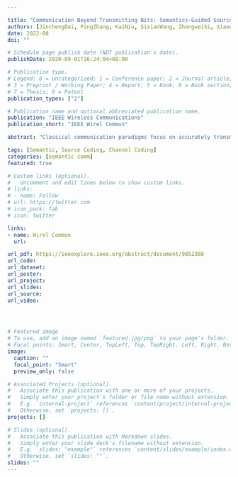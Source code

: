 ```yaml
---

title: "Communication Beyond Transmitting Bits: Semantics-Guided Source and Channel Coding"
authors: [JinchengDai, PingZhang, KaiNiu, SixianWang, ZhongweiSi, XiaoqiQin]
date: 2022-08
doi: ""

# Schedule page publish date (NOT publication's date).
publishDate: 2020-09-01T16:24:04+08:00

# Publication type.
# Legend: 0 = Uncategorized; 1 = Conference paper; 2 = Journal article;
# 3 = Preprint / Working Paper; 4 = Report; 5 = Book; 6 = Book section;
# 7 = Thesis; 8 = Patent
publication_types: ["2"]

# Publication name and optional abbreviated publication name.
publication: "IEEE Wireless Communications"
publication_short: "IEEE Wirel Commun"

abstract: "Classical communication paradigms focus on accurately transmitting bits over a noisy channel, and Shannon theory provides a fundamental theoretical limit on the rate of reliable communications. In this approach, bits are treated equally, and the communication system is oblivious to what meaning these bits convey or how they would be used. Future communications towards intelligence and conciseness will predictably play a dominant role, and the proliferation of connected intelligent agents requires a radical rethinking of coded transmission paradigm to support the new communication morphology on the horizon. The recent concept of "semantic communications" offers a promising research direction. Injecting semantic guidance into the coded transmission design to achieve semantics-aware communications shows great potential for further breakthrough in effectiveness and reliability. This article sheds light on semantics-guided source and channel coding as a transmission paradigm of semantic communications, which exploits both data semantics diversity and wireless channel diversity together to boost the whole system performance. We present the general system architecture and key techniques, and indicate some open issues on this topic. "

tags: [Semantic, Source Coding, Channel Coding]
categories: [semantic comm]
featured: true

# Custom links (optional).
#   Uncomment and edit lines below to show custom links.
# links:
# - name: Follow
# url: https://twitter.com
# icon_pack: fab
# icon: twitter

links:
- name: Wirel Commun
  url: 

url_pdf: https://ieeexplore.ieee.org/abstract/document/9852388
url_code: 
url_dataset:
url_poster:
url_project: 
url_slides:
url_source: 
url_video:




# Featured image
# To use, add an image named `featured.jpg/png` to your page's folder. 
# Focal points: Smart, Center, TopLeft, Top, TopRight, Left, Right, BottomLeft, Bottom, BottomRight.
image:
  caption: ""
  focal_point: "Smart"
  preview_only: false

# Associated Projects (optional).
#   Associate this publication with one or more of your projects.
#   Simply enter your project's folder or file name without extension.
#   E.g. `internal-project` references `content/project/internal-project/index.md`.
#   Otherwise, set `projects: []`.
projects: []

# Slides (optional).
#   Associate this publication with Markdown slides.
#   Simply enter your slide deck's filename without extension.
#   E.g. `slides: "example"` references `content/slides/example/index.md`.
#   Otherwise, set `slides: ""`.
slides: ""
---
```

